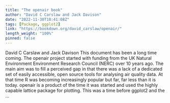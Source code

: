```yaml
---
title: "The openair book"
author: "David C Carslaw and Jack Davison"
date: "2022-11-30T10:41:08Z"
tags: [Package, ggplot2]
link: "https://bookdown.org/david_carslaw/openair/"
length_weight: "100%"
pinned: false
---
```


David C Carslaw and Jack Davison This document has been a long time coming. The openair project started with funding from the UK Natural Environment Environment Research Council (NERC) over 10 years ago. The main aim was to fill a perceived gap in that there was a lack of a dedicated set of easily accessible, open source tools for analysing air quality data. At that time R was becoming increasingly popular but far, far less than it is today. openair is a product of the time it was started and used the highly capable lattice package for plotting. This was a time before ggplot2 and the ...

